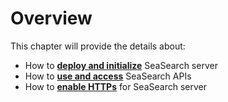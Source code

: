 # Overview

This chapter will provide the details about:

- How to [**deploy and initialize**](./deploy.md) SeaSearch server
- How to [**use and access**](./use_and_access_seasearch_apis.md) SeaSearch APIs
- How to [**enable HTTPs**](./https.md) for SeaSearch server